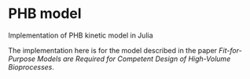 # PHB model
Implementation of PHB kinetic model in Julia

The implementation here is for the model described in the paper <em>Fit-for-Purpose Models are Required for Competent Design of High-Volume Bioprocesses</em>.


